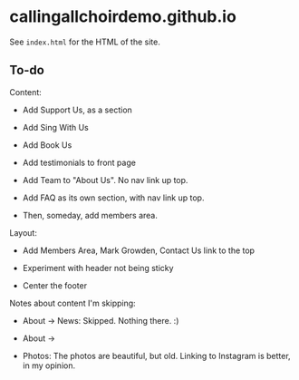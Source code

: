 # callingallchoirdemo.github.io

See `index.html` for the HTML of the site.

## To-do

Content:

- Add Support Us, as a section

- Add Sing With Us

- Add Book Us

- Add testimonials to front page

- Add Team to "About Us". No nav link up top.

- Add FAQ as its own section, with nav link up top.

- Then, someday, add members area.

Layout:

- Add Members Area, Mark Growden, Contact Us link to the top

- Experiment with header not being sticky

- Center the footer

Notes about content I'm skipping:

- About -> News: Skipped. Nothing there. :)

- About -> 

- Photos: The photos are beautiful, but old. Linking to Instagram is better, in my opinion.


